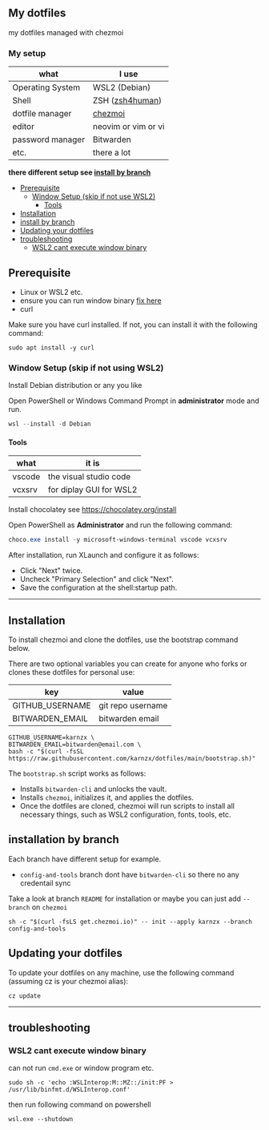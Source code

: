 ## My dotfiles
my dotfiles managed with chezmoi

### My setup
| what             | I use                                                    | 
| ---------------- | -------------------------------------------------------- |
| Operating System | WSL2 (Debian)                                            |
| Shell            | ZSH ([zsh4human](https://github.com/romkatv/zsh4humans)) |
| dotfile manager  | [chezmoi](https://www.chezmoi.io/)                       |
| editor           | neovim or vim or vi                                      |
| password manager | Bitwarden                                                |
| etc.             | there a lot                                              |

**there different setup see [install by branch](#installation-by-branch)**

- [Prerequisite](#prerequisite)
  - [Window Setup (skip if not use WSL2)](#window-setup-skip-if-not-using-wsl2) 
    - [Tools](#tools)
- [Installation](#installation)
- [install by branch](#installation-by-branch)
- [Updating your dotfiles](#updating-your-dotfiles)
- [troubleshooting](#troubleshooting)
  - [WSL2 cant execute window binary](#wsl2-cant-execute-window-binary)

## Prerequisite

- Linux or WSL2 etc.
- ensure you can run window binary [fix here](#wsl2-cant-execute-window-binary)
- curl 

Make sure you have curl installed. If not, you can install it with the following command:
```shell
sudo apt install -y curl
```

### Window Setup (skip if not using WSL2)

Install Debian distribution or any you like

Open PowerShell or Windows Command Prompt in **administrator** mode and run.

```powershell
wsl --install -d Debian
```

#### Tools
| what   | it is                   | 
| ------ | ----------------------- |
| vscode | the visual studio code  |
| vcxsrv | for diplay GUI for WSL2 |

Install chocolatey see https://chocolatey.org/install

Open PowerShell as **Administrator** and run the following command:
```powershell
choco.exe install -y microsoft-windows-terminal vscode vcxsrv 
```

After installation, run XLaunch and configure it as follows:
- Click "Next" twice.
- Uncheck "Primary Selection" and click "Next".
- Save the configuration at the shell:startup path.

---
## Installation

To install chezmoi and clone the dotfiles, use the bootstrap command below. 

There are two optional variables you can create for anyone who forks or clones these dotfiles for personal use:

| key             | value               | 
| --------------- | ------------------- |
| GITHUB_USERNAME | git repo username   |
| BITWARDEN_EMAIL | bitwarden email     |

```shell
GITHUB_USERNAME=karnzx \
BITWARDEN_EMAIL=bitwarden@email.com \
bash -c "$(curl -fsSL https://raw.githubusercontent.com/karnzx/dotfiles/main/bootstrap.sh)"
```

The `bootstrap.sh` script works as follows:

- Installs `bitwarden-cli` and unlocks the vault.
- Installs `chezmoi`, initializes it, and applies the dotfiles.
- Once the dotfiles are cloned, chezmoi will run scripts to install all necessary things, such as WSL2 configuration, fonts, tools, etc.

## installation by branch

Each branch have different setup for example.
- `config-and-tools` branch dont have `bitwarden-cli` so there no any credentail sync

Take a look at branch `README` for installation or maybe you can just add `--branch` on `chezmoi`

```shell
sh -c "$(curl -fsLS get.chezmoi.io)" -- init --apply karnzx --branch config-and-tools
```


## Updating your dotfiles
To update your dotfiles on any machine, use the following command (assuming cz is your chezmoi alias):

```shell
cz update
```
--- 

## troubleshooting

### WSL2 cant execute window binary

can not run `cmd.exe` or window program etc.
```shell
sudo sh -c 'echo :WSLInterop:M::MZ::/init:PF > /usr/lib/binfmt.d/WSLInterop.conf'
```
then run following command on powershell
```poweshell
wsl.exe --shutdown
```
